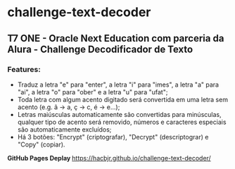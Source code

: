 # challenge-text-decoder

## T7 ONE - Oracle Next Education com parceria da Alura - Challenge Decodificador de Texto

### Features:
- Traduz a letra "e" para "enter", a letra "i" para "imes", a letra "a" para "ai", a letra "o" para "ober" e a letra "u" para "ufat";
- Toda letra com algum acento digitado será convertida em uma letra sem acento (e.g. ã -> a, ç -> c, é -> e...);
- Letras maiúsculas automaticamente são convertidas para minúsculas, qualquer tipo de acento será removido, números e caracteres especiais são automaticamente excluídos;
- Há 3 botões: "Encrypt" (criptografar), "Decrypt" (descriptograr) e "Copy" (copiar). 


<b> GitHub Pages Deplay </b>
https://hacbjr.github.io/challenge-text-decoder/
